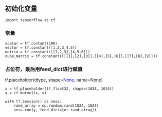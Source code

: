 ## 初始化变量

    import tensorflow as tf

### 常量


    scalar = tf.contant(100)
    vector = tf.constant([1,2,3,4,5])
    matrix = tf.constant([[1,2,3],[4,5,6]])
    cube_matrix = tf.constant([[[1],[2],[3]],[[4],[5],[6]],[[7],[8],[9]]])


### 占位符，最后用feed_dict进行赋值

tf.placeholder(dtype, shape=<font color=blue>None</font>, name=None)
    
    x = tf.placeholder(tf.float32, shape=(1024, 1024))
    y = tf.matmul(x, x)
    
    with tf.Session() as sess:
        rand_array = np.random.rand(1024, 1024)
        sess.run(y, feed_dict={x: rand_array})

